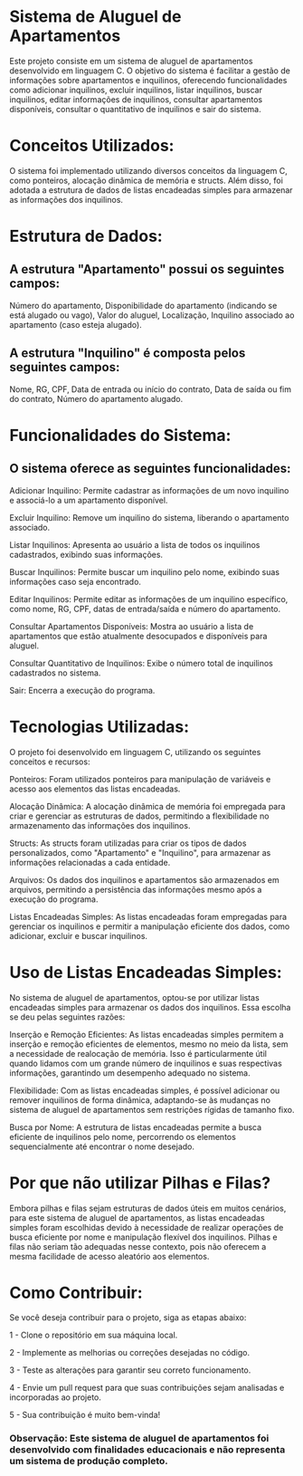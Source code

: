 # Sistema de Aluguel de Apartamentos

Este projeto consiste em um sistema de aluguel de apartamentos desenvolvido em linguagem C. O objetivo do sistema é facilitar a gestão de informações sobre apartamentos e inquilinos, oferecendo funcionalidades como adicionar inquilinos, excluir inquilinos, listar inquilinos, buscar inquilinos, editar informações de inquilinos, consultar apartamentos disponíveis, consultar o quantitativo de inquilinos e sair do sistema.

# Conceitos Utilizados:

O sistema foi implementado utilizando diversos conceitos da linguagem C, como ponteiros, alocação dinâmica de memória e structs. Além disso, foi adotada a estrutura de dados de listas encadeadas simples para armazenar as informações dos inquilinos.

# Estrutura de Dados:

## A estrutura "Apartamento" possui os seguintes campos:

Número do apartamento,
Disponibilidade do apartamento (indicando se está alugado ou vago),
Valor do aluguel,
Localização,
Inquilino associado ao apartamento (caso esteja alugado).

## A estrutura "Inquilino" é composta pelos seguintes campos:

Nome,
RG,
CPF,
Data de entrada ou início do contrato,
Data de saída ou fim do contrato,
Número do apartamento alugado.

# Funcionalidades do Sistema:

## O sistema oferece as seguintes funcionalidades:

Adicionar Inquilino: Permite cadastrar as informações de um novo inquilino e associá-lo a um apartamento disponível.

Excluir Inquilino: Remove um inquilino do sistema, liberando o apartamento associado.

Listar Inquilinos: Apresenta ao usuário a lista de todos os inquilinos cadastrados, exibindo suas informações.

Buscar Inquilinos: Permite buscar um inquilino pelo nome, exibindo suas informações caso seja encontrado.

Editar Inquilinos: Permite editar as informações de um inquilino específico, como nome, RG, CPF, datas de entrada/saída e número do apartamento.

Consultar Apartamentos Disponíveis: Mostra ao usuário a lista de apartamentos que estão atualmente desocupados e disponíveis para aluguel.

Consultar Quantitativo de Inquilinos: Exibe o número total de inquilinos cadastrados no sistema.

Sair: Encerra a execução do programa.

# Tecnologias Utilizadas:

O projeto foi desenvolvido em linguagem C, utilizando os seguintes conceitos e recursos:

Ponteiros: Foram utilizados ponteiros para manipulação de variáveis e acesso aos elementos das listas encadeadas.

Alocação Dinâmica: A alocação dinâmica de memória foi empregada para criar e gerenciar as estruturas de dados, permitindo a flexibilidade no armazenamento das informações dos inquilinos.

Structs: As structs foram utilizadas para criar os tipos de dados personalizados, como "Apartamento" e "Inquilino", para armazenar as informações relacionadas a cada entidade.

Arquivos: Os dados dos inquilinos e apartamentos são armazenados em arquivos, permitindo a persistência das informações mesmo após a execução do programa.

Listas Encadeadas Simples: As listas encadeadas foram empregadas para gerenciar os inquilinos e permitir a manipulação eficiente dos dados, como adicionar, excluir e buscar inquilinos.

# Uso de Listas Encadeadas Simples:

No sistema de aluguel de apartamentos, optou-se por utilizar listas encadeadas simples para armazenar os dados dos inquilinos. Essa escolha se deu pelas seguintes razões:

Inserção e Remoção Eficientes: As listas encadeadas simples permitem a inserção e remoção eficientes de elementos, mesmo no meio da lista, sem a necessidade de realocação de memória. Isso é particularmente útil quando lidamos com um grande número de inquilinos e suas respectivas informações, garantindo um desempenho adequado no sistema.

Flexibilidade: Com as listas encadeadas simples, é possível adicionar ou remover inquilinos de forma dinâmica, adaptando-se às mudanças no sistema de aluguel de apartamentos sem restrições rígidas de tamanho fixo.

Busca por Nome: A estrutura de listas encadeadas permite a busca eficiente de inquilinos pelo nome, percorrendo os elementos sequencialmente até encontrar o nome desejado.

# Por que não utilizar Pilhas e Filas?

Embora pilhas e filas sejam estruturas de dados úteis em muitos cenários, para este sistema de aluguel de apartamentos, as listas encadeadas simples foram escolhidas devido à necessidade de realizar operações de busca eficiente por nome e manipulação flexível dos inquilinos. Pilhas e filas não seriam tão adequadas nesse contexto, pois não oferecem a mesma facilidade de acesso aleatório aos elementos.

# Como Contribuir:

Se você deseja contribuir para o projeto, siga as etapas abaixo:

1 - Clone o repositório em sua máquina local.

2 - Implemente as melhorias ou correções desejadas no código.

3 - Teste as alterações para garantir seu correto funcionamento.

4 - Envie um pull request para que suas contribuições sejam analisadas e incorporadas ao projeto.

5 - Sua contribuição é muito bem-vinda!

### Observação: Este sistema de aluguel de apartamentos foi desenvolvido com finalidades educacionais e não representa um sistema de produção completo.
